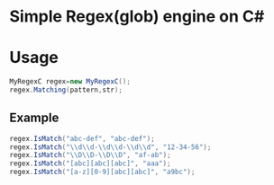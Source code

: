 # Simple Regex(glob) engine on C#

# Usage 
```c#
MyRegexC regex=new MyRegexC();
regex.Matching(pattern,str);
```
## Example
```c#
regex.IsMatch("abc-def", "abc-def");
regex.IsMatch("\\d\\d-\\d\\d-\\d\\d", "12-34-56");
regex.IsMatch("\\D\\D-\\D\\D", "af-ab");
regex.IsMatch("[abc][abc][abc]", "aaa");
regex.IsMatch("[a-z][0-9][abc][abc]", "a9bc");
```